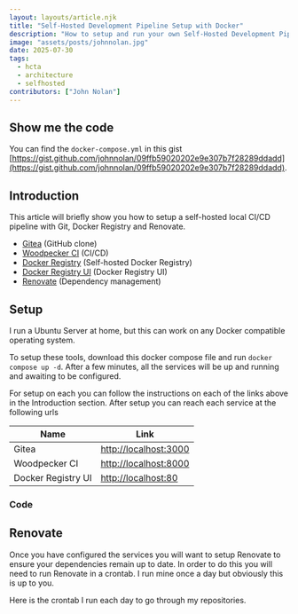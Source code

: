 ```yaml
---
layout: layouts/article.njk
title: "Self-Hosted Development Pipeline Setup with Docker"
description: "How to setup and run your own Self-Hosted Development Pipeline Setup including Git, CI/CD, Docker Registry and Renovate."
image: "assets/posts/johnnolan.jpg"
date: 2025-07-30
tags: 
  - hcta
  - architecture
  - selfhosted
contributors: ["John Nolan"]
---
```


## Show me the code

You can find the `docker-compose.yml` in this gist [https://gist.github.com/johnnolan/09ffb59020202e9e307b7f28289ddadd](https://gist.github.com/johnnolan/09ffb59020202e9e307b7f28289ddadd).

## Introduction

This article will briefly show you how to setup a self-hosted local CI/CD pipeline with Git, Docker Registry and Renovate.

* [Gitea](https://about.gitea.com/) (GitHub clone)
* [Woodpecker CI](https://woodpecker-ci.org/) (CI/CD)
* [Docker Registry](https://hub.docker.com/_/registry) (Self-hosted Docker Registry)
* [Docker Registry UI](https://github.com/Joxit/docker-registry-ui) (Docker Registry UI)
* [Renovate](https://hub.docker.com/r/renovate/renovate) (Dependency management)
  
## Setup

I run a Ubuntu Server at home, but this can work on any Docker compatible operating system.

To setup these tools, download this docker compose file and run `docker compose up -d`. After a few minutes, all the services will be up and running and awaiting to be configured.

For setup on each you can follow the instructions on each of the links above in the Introduction section. After setup you can reach each service at the following urls

| Name | Link |
| --- | --- |
| Gitea | [http://localhost:3000](http://localhost:3000) |
| Woodpecker CI | [http://localhost:8000](http://localhost:8000) |
| Docker Registry UI | [http://localhost:80](http://localhost:80) |

### Code

<script src="https://gist.github.com/johnnolan/09ffb59020202e9e307b7f28289ddadd.js?file=docker-compose.yml"></script>

## Renovate

Once you have configured the services you will want to setup Renovate to ensure your dependencies remain up to date. In order to do this you will need to run Renovate in a crontab. I run mine once a day but obviously this is up to you.

Here is the crontab I run each day to go through my repositories.

<script src="https://gist.github.com/johnnolan/09ffb59020202e9e307b7f28289ddadd.js?file=crontab.sh"></script>
